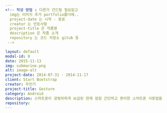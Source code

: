 ```yaml
---
<!-- 작성 방법 : 다른거 건드릴 필요없고
  img는 이미지 추가 portfolio폴더에..
  project-date 는 시작 - 종료
  creator 는 만든사람
  project-title 은 작품명
  description 은 작품 소개
  repository 는 코드 저장소 gitub 등
 -->

layout: default
modal-id: 8
date: 2015-11-13
img: submarine.png
alt: image-alt
project-date: 2014-07-31 - 2014-11-17
client: Start Bootstrap
creator: 주민기
project-title: Gesture
category: Android
description: 스마트폰이 광범위하게 보급된 현재 점점 간단하고 편리한 스마트폰 사용법을 찾는 추세이다. 이 작품은 그런 추세에 맞추어 사용자에게 작은 동작만으로 특정 기능을 수행 할 수 있게 도와주는 것에 초점을 맞춘 안드로이드 어플리케이션이다. Gesture는 단순히 스마트폰을 180º 뒤집기 만으로 녹음이 가능하다.
repository:
---
```

